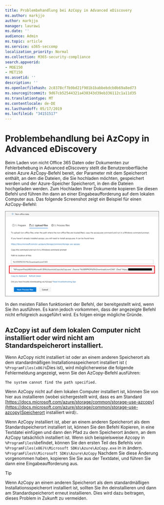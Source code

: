 ```yaml
---
title: Problembehandlung bei AzCopy in Advanced eDiscovery
ms.author: markjjo
author: markjjo
manager: laurawi
ms.date: ''
audience: Admin
ms.topic: article
ms.service: o365-seccomp
localization_priority: Normal
ms.collection: M365-security-compliance
search.appverid:
- MOE150
- MET150
ms.assetid: ''
description: ''
ms.openlocfilehash: 2c8378cf7b9bd21f901b1babbebdcb0b69a8ed73
ms.sourcegitcommit: 9d67cb52544321a430343d39eb336112c1a11d35
ms.translationtype: MT
ms.contentlocale: de-DE
ms.lasthandoff: 05/17/2019
ms.locfileid: "34151517"
---
```

# <a name="troubleshoot-azcopy-in-advanced-ediscovery"></a>Problembehandlung bei AzCopy in Advanced eDiscovery

Beim Laden von nicht Office 365 Daten oder Dokumenten zur Fehlerbehebung in Advanced eDiscovery stellt die Benutzeroberfläche einen Azure AzCopy-Befehl bereit, der Parameter mit dem Speicherort enthält, an dem die Dateien, die Sie hochladen möchten, gespeichert werden und der Azure-Speicher Speicherort, in den die Dateien hochgeladen werden. Zum Hochladen Ihrer Dokumente kopieren Sie diesen Befehl und führen ihn dann an einer Eingabeaufforderung auf dem lokalen Computer aus.  Das folgende Screenshot zeigt ein Beispiel für einen AzCopy-Befehl:

![Hochladen nicht Office 365er Dateien](../media/46ba68f6-af11-4e70-bb91-5fc7973516e3.png)

In den meisten Fällen funktioniert der Befehl, der bereitgestellt wird, wenn Sie ihn ausführen. Es kann jedoch vorkommen, dass der angezeigte Befehl nicht erfolgreich ausgeführt wird. Es folgen einige mögliche Gründe.

## <a name="azcopy-isnt-installed-on-the-local-computer-or-its-not-installed-in-the-default-location"></a>AzCopy ist auf dem lokalen Computer nicht installiert oder wird nicht am Standardspeicherort installiert.

Wenn AzCopy nicht installiert ist oder an einem anderen Speicherort als dem standardmäßigen Installationsspeicherort installiert ist ( `%ProgramFiles(x86)%`Dies ist), wird möglicherweise die folgende Fehlermeldung angezeigt, wenn Sie den AzCopy-Befehl ausführen:

    The system cannot find the path specified.

Wenn AzCopy nicht auf dem lokalen Computer installiert ist, können Sie von hier aus installieren (wobei sichergestellt wird, dass es am Standard [https://docs.microsoft.com/azure/storage/common/storage-use-azcopy](https://docs.microsoft.com/azure/storage/common/storage-use-azcopy)Speicherort installiert wird):.


Wenn AzCopy installiert ist, aber an einem anderen Speicherort als dem Standardspeicherort installiert ist, können Sie den Befehl Kopieren, in eine Textdatei einfügen und dann den Pfad zu dem Speicherort ändern, an dem AzCopy tatsächlich installiert ist. Wenn sich beispielsweise Azcopy in `%ProgramFiles%`befindet, können Sie den ersten Teil des Befehls von `%ProgramFiles(x86)%\Microsoft SDKs\Azure\AzCopy.exe` in in ändern. `%ProgramFiles%\Microsoft SDKs\Azure\AzCopy` Nachdem Sie diese Änderung vorgenommen haben, kopieren Sie Sie aus der Textdatei, und führen Sie dann eine Eingabeaufforderung aus.

> [!TIP]
> Wenn AzCopy an einem anderen Speicherort als dem standardmäßigen Installationsspeicherort installiert ist, sollten Sie ihn deinstallieren und dann am Standardspeicherort erneut installieren. Dies wird dazu beitragen, dieses Problem in Zukunft zu vermeiden.